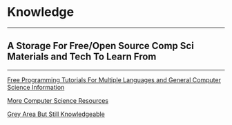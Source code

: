 # Knowledge
_____________

## A Storage For Free/Open Source Comp Sci Materials and Tech To Learn From
________________________________________________________________

<a href="https://goalkicker.com/"> Free Programming Tutorials For Multiple Languages and General Computer Science Information </a>

<a href="https://github.com/the-akira/Computer-Science-Resources/blob/master/README.md?utm_source=share&utm_medium=ios_app"> More Computer Science Resources </a>

<a href="https://github.com/Igglybuff/awesome-piracy"> Grey Area But Still Knowledgeable </a> 
